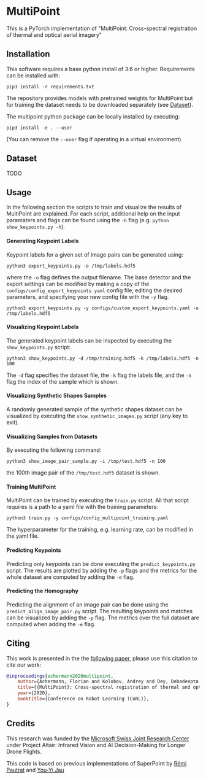 
# MultiPoint
This is a PyTorch implementation of "MultiPoint: Cross-spectral registration of
thermal and optical aerial imagery"

## Installation
This software requires a base python install of 3.6 or higher.
Requirements can be installed with:
```
pip3 install -r requirements.txt
```

The repository provides models with pretrained weights for MultiPoint but for training the dataset needs to be downloaded separately (see [Dataset](#dataset)).

The multipoint python package can be locally installed by executing:
```
pip3 install -e . --user
```
(You can remove the `--user` flag if operating in a virtual environment)

## Dataset
TODO

## Usage
In the following section the scripts to train and visualize the results of MultiPoint are explained. For each script, additional help on the input paramaters and flags can be found using the `-h` flag (e.g. `python show_keypoints.py -h`).

#### Generating Keypoint Labels
Keypoint labels for a given set of image pairs can be generated using:

```
python3 export_keypoints.py -o /tmp/labels.hdf5
```

where the `-o` flag defines the output filename. The base detector and the export settings can be modified by making a copy of the `configs/config_export_keypoints.yaml` config file, editing the desired parameters, and specifying your new config file with the `-y` flag.
```
python3 export_keypoints.py -y configs/custom_export_keypoints.yaml -o /tmp/labels.hdf5
```


#### Visualizing Keypoint Labels
The generated keypoint labels can be inspected by executing the `show_keypoints.py` script:

```
python3 show_keypoints.py -d /tmp/training.hdf5 -k /tmp/labels.hdf5 -n 100
```

The `-d` flag specifies the dataset file, the `-k` flag the labels file, and the `-n` flag the index of the sample which is shown.

#### Visualizing Synthetic Shapes Samples
A randomly generated sample of the synthetic shapes dataset can be visualized by executing the `show_synthetic_images.py` script (any key to exit).

#### Visualizing Samples from Datasets
By executing the following command:
```
python3 show_image_pair_sample.py -i /tmp/test.hdf5 -n 100
```

the 100th image pair of the `/tmp/test.hdf5` dataset is shown.

#### Training MultiPoint
MultiPoint can be trained by executing the `train.py` script. All that script requires is a path to a yaml file with the training parameters:

```
python3 train.py -y configs/config_multipoint_training.yaml
```

The hyperparameter for the training, e.g. learning rate, can be modified in the yaml file.

#### Predicting Keypoints
Predicting only keypoints can be done executing the `predict_keypoints.py` script.
The results are plotted by adding the `-p` flags and the metrics for the whole dataset are computed by adding the `-e` flag.

#### Predicting the Homography
Predicting the alignment of an image pair can be done using the `predict_align_image_pair.py` script.
The resulting keypoints and matches can be visualized by adding the `-p` flag.
The metrics over the full dataset are computed when adding the `-e` flag.

## Citing
This work is presented in the the [following paper](https://corlconf.github.io/paper_392/), please use this citation to cite our work:

```bibtex
@inproceedings{achermann2020multipoint,
    author={Achermann, Florian and Kolobov, Andrey and Dey, Debadeepta and Hinzmann, Timo and Chung, Jen Jen and Siegwart, Roland and Lawrance, Nicholas},
    title={{MultiPoint}: Cross-spectral registration of thermal and optical aerial imagery},
    year={2020},
    booktitle={Conference on Robot Learning (CoRL)},
}
```


## Credits
This research was funded by the [Microsoft Swiss Joint Research Center](https://www.microsoft.com/en-us/research/collaboration/swiss-joint-research-center/) under Project Altair: Infrared Vision and AI Decision-Making for Longer Drone Flights. 

This code is based on previous implementations of SuperPoint by [Rémi Pautrat](https://github.com/rpautrat/SuperPoint) and  [You-Yi Jau](https://github.com/eric-yyjau/pytorch-superpoint)
